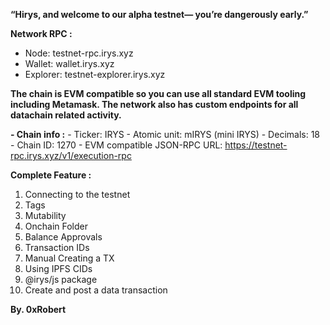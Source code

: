 **“Hirys, and welcome to our alpha testnet— you’re dangerously early.”**

**Network RPC :**
- Node: testnet-rpc.irys.xyz
- Wallet: wallet.irys.xyz
- Explorer: testnet-explorer.irys.xyz

**The chain is EVM compatible so you can use all standard EVM tooling including Metamask. The network also has custom endpoints for all datachain related activity.**

**- Chain info :**
    - Ticker: IRYS
    - Atomic unit: mIRYS (mini IRYS)
    - Decimals: 18
    - Chain ID: 1270
    - EVM compatible JSON-RPC URL: https://testnet-rpc.irys.xyz/v1/execution-rpc

**Complete Feature :**
1. Connecting to the testnet
2. Tags
3. Mutability
4. Onchain Folder
5. Balance Approvals
6. Transaction IDs
7. Manual Creating a TX
8. Using IPFS CIDs
9. @irys/js package
10. Create and post a data transaction

**By. 0xRobert**
